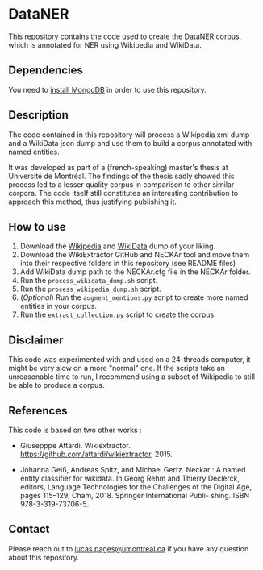 # DataNER

This repository contains the code used to create the DataNER corpus, which is annotated for NER using Wikipedia and WikiData.

## Dependencies

You need to [install MongoDB](https://www.mongodb.com/docs/manual/administration/install-community/) in order to use this repository.


## Description

The code contained in this repository will process a Wikipedia xml dump and a WikiData json dump and use them
to build a corpus annotated with named entities.

It was developed as part of a (french-speaking) master's thesis at Université de Montréal. The findings of the thesis sadly showed this process led to a lesser quality corpus in comparison to other similar corpora.
The code itself still constitutes an interesting contribution to approach this method, thus justifying publishing it.


## How to use

1. Download the [Wikipedia](https://en.wikipedia.org/wiki/Wikipedia:Database_download) and [WikiData](https://www.wikidata.org/wiki/Wikidata:Database_download#JSON_dumps_(recommended)) dump of your liking.
2. Download the WikiExtractor GitHub and NECKAr tool and move them into their respective folders in this repository (see README files)
3. Add WikiData dump path to the NECKAr.cfg file in the NECKAr folder.
4. Run the `process_wikidata_dump.sh` script.
5. Run the `process_wikipedia_dump.sh` script.
6. (_Optional_) Run the `augment_mentions.py` script to create more named entities in your corpus.
7. Run the `extract_collection.py` script to create the corpus.

## Disclaimer

This code was experimented with and used on a 24-threads computer, it might be very slow on a more "normal" one.
If the scripts take an unreasonable time to run, I recommend using a subset of Wikipedia to still be able to produce a corpus.


## References

This code is based on two other works :

* Giusepppe Attardi. Wikiextractor. https://github.com/attardi/wikiextractor, 2015.

* Johanna Geiß, Andreas Spitz, and Michael Gertz. Neckar : A named entity classifier for
wikidata. In Georg Rehm and Thierry Declerck, editors, Language Technologies for the
Challenges of the Digital Age, pages 115–129, Cham, 2018. Springer International Publi-
shing. ISBN 978-3-319-73706-5.

## Contact

Please reach out to [lucas.pages@umontreal.ca](mailto:lucas.pages@umontreal.ca) if you have any question about this repository.